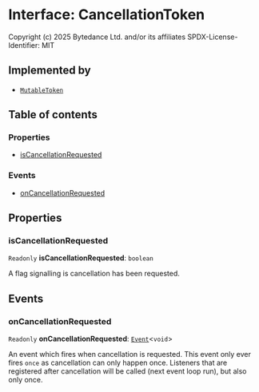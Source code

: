 # Interface: CancellationToken

Copyright (c) 2025 Bytedance Ltd. and/or its affiliates
SPDX-License-Identifier: MIT

## Implemented by

* [`MutableToken`](/en/auto-docs/fixed-layout-editor/classes/MutableToken.md)

## Table of contents

### Properties

* [isCancellationRequested](/en/auto-docs/fixed-layout-editor/interfaces/CancellationToken-1.md#iscancellationrequested)

### Events

* [onCancellationRequested](/en/auto-docs/fixed-layout-editor/interfaces/CancellationToken-1.md#oncancellationrequested)

## Properties

### isCancellationRequested

`Readonly` **isCancellationRequested**: `boolean`

A flag signalling is cancellation has been requested.

## Events

### onCancellationRequested

`Readonly` **onCancellationRequested**: [`Event`](/en/auto-docs/fixed-layout-editor/interfaces/Event-1.md)<`void`>

An event which fires when cancellation is requested. This event
only ever fires `once` as cancellation can only happen once. Listeners
that are registered after cancellation will be called (next event loop run),
but also only once.
